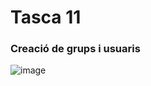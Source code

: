 # Tasca 11

### Creació de grups i usuaris

![image](https://github.com/user-attachments/assets/ed46c050-2730-4802-a797-e93d9fefc8dd)

